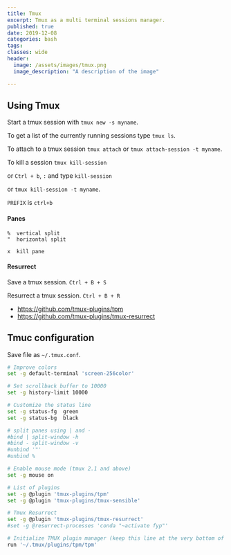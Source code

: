 ```yaml
---
title: Tmux
excerpt: Tmux as a multi terminal sessions manager.
published: true
date: 2019-12-08
categories: bash
tags: 
classes: wide
header:
  image: /assets/images/tmux.png
  image_description: "A description of the image"

---
```


## Using Tmux

Start a tmux session with `tmux new -s myname`.

To get a list of the currently running sessions type `tmux ls`.

To attach to a tmux session `tmux attach` or `tmux attach-session -t myname`.

To kill a session `tmux kill-session`

or `Ctrl + b`, `:` and type `kill-session` 

or `tmux kill-session -t myname`.

`PREFIX` is `ctrl+b`

#### Panes
```
%  vertical split
"  horizontal split

x  kill pane
```

#### Resurrect
Save a tmux session.
`Ctrl + B + S`

Resurrect a tmux session.
`Ctrl + B + R`

- https://github.com/tmux-plugins/tpm
- https://github.com/tmux-plugins/tmux-resurrect


## Tmuc configuration

Save file as `~/.tmux.conf`.

``` bash
# Improve colors
set -g default-terminal 'screen-256color'

# Set scrollback buffer to 10000
set -g history-limit 10000

# Customize the status line
set -g status-fg  green
set -g status-bg  black

# split panes using | and -
#bind | split-window -h
#bind - split-window -v
#unbind '"'
#unbind %

# Enable mouse mode (tmux 2.1 and above)
set -g mouse on

# List of plugins
set -g @plugin 'tmux-plugins/tpm'
set -g @plugin 'tmux-plugins/tmux-sensible'

# Tmux Resurrect
set -g @plugin 'tmux-plugins/tmux-resurrect'
#set -g @resurrect-processes 'conda "~activate fyp"'

# Initialize TMUX plugin manager (keep this line at the very bottom of tmux.conf)
run '~/.tmux/plugins/tpm/tpm'

```

